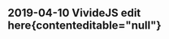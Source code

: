 ## 2019-04-10 VivideJS edit here{contenteditable="null"}

<lively-import src="https://lively-kernel.org/lively4/lively4-jens/doc/journal/2019-04-10.md/VivideDataFlow.html"></lively-import>